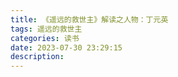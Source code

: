 ```yaml
---
title: 《遥远的救世主》解读之人物：丁元英
tags: 遥远的救世主
categories: 读书
date: 2023-07-30 23:29:15
description:
---
```

